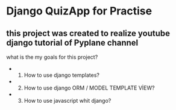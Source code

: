 # Django QuizApp for Practise

## this project was created to realize youtube django tutorial of Pyplane channel

what is the my goals for this project?

- 1. How to use django templates?

- 2. How to use django ORM / MODEL TEMPLATE VİEW?

- 3. How to use javascript whit django?